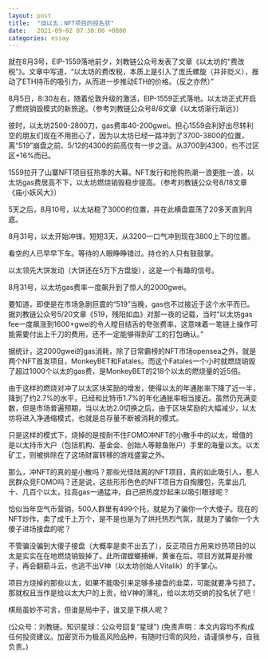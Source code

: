 ```yaml
---
layout: post
title:  "烧以太：NFT项目的投名状"
date:   2021-09-02 07:30:00 +0800
categories: essay
---
```


就在8月3号，EIP-1559落地前夕，刘教链公众号发表了文章《以太坊的“费改税”》。文章中写道，“以太坊的费改税，本质上是引入了庞氏螺旋（并非贬义），推动了ETH持币的吸引力，从而进一步推动ETH的价格。（反之亦然）”

8月5日，8:30左右，随着伦敦升级的激活，EIP-1559正式落地。以太坊正式开启了燃烧销毁模式的新旅途。（参考刘教链公众号8/6文章《以太坊渐行渐远》）

彼时，以太坊2500-2800刀，gas费率40-200gwei。担心1559会利好出尽转利空的朋友们现在不用担心了，因为以太坊已经一路冲到了3700-3800的位置，离“519”崩盘之前、5/12的4300的前高仅有一步之遥。从3700到4300，也不过区区+16%而已。

1559拉开了山寨NFT项目狂热季的大幕。NFT发行和抢购热潮一浪更胜一浪，以太坊gas费居高不下，以太坊燃烧销毁稳步提高。（参考刘教链公众号8/18文章《庙小妖风大》）

5天之后，8月10号，以太站稳了3000的位置，并在此横盘震荡了20多天直到月底。

8月31号，以太开始冲锋。短短3天，从3200一口气冲到现在3800上下的位置。

看空的人已早早下车。等待的人眼睁睁错过。持仓的人只有鼓鼓掌。

以太领先大饼发动（大饼还在5万下方盘旋），这是一个有趣的信号。

8月31号，以太坊gas费率一度飙升到了惊人的2000gwei。

要知道，即使是在市场急剧巨震的“519”当晚，gas也不过接近于这个水平而已。据刘教链公众号5/20文章《519，残阳如血》对那一夜的记载，当时“以太坊gas fee一度飙涨到1600+gwei的令人瞠目结舌的夸张费率，这意味着一笔链上操作可能需要付出上千刀的费用，还不一定能够得到矿工的打包确认。”

据统计，这2000gwei的gas消耗，除了日常霸榜的NFT市场opensea之外，就是两个NFT首发项目，MonkeyBET和Fatales。而这个Fatales一个小时就燃烧销毁了超过1000个以太的gas费，是MonkeyBET的218个以太的燃烧量的近5倍。

由于这样的燃烧对冲了以太区块奖励的增发，使得以太的年通胀率下降了近一半，降到了约2.7%的水平，已经和比特币1.7%的年化通胀率相当接近。虽然仍充满变数，但是市场普遍预期，当以太坊2.0切换之后，由于区块奖励的大幅减少，以太坊将进入净通缩模式，也就是总存量不断被消耗的模式。

只是这样的模式下，烧掉的是按耐不住FOMO冲NFT的小散手中的以太，增值的是以太持币大户（包括机构、基金会、创始人等鲸鱼账户）手里的海量以太。以太矿工，则被排除在了这场财富转移的游戏盛宴之外。

那么，冲NFT的真的是小散吗？那些光怪陆离的NFT项目，真的如此吸引人，惹人民群众竞FOMO吗？还是说，这些形形色色的NFT项目方自掏腰包，先拿出几十、几百个以太，拉高gas一通猛冲，自己把热度炒起来以吸引眼球呢？

恰似当年空气币营销，500人群里有499个托，就是为了骗你一个大傻子。现在的NFT炒作，卖了成千上万个，是不是也是为了烘托热烈气氛，就是为了骗你一个大傻子进场接盘的呢？

不管骗没骗到大傻子接盘（大概率是卖不出去了），反正项目方用来炒热项目的以太是实实在在地燃烧销毁掉了。此所谓螳螂捕蝉，黄雀在后。项目方就算是孙猴子，再会翻筋斗云，也逃不出V神（以太坊创始人Vitalik）的手掌心。

项目方烧掉的那些以太，如果不能吸引来足够多接盘的韭菜，可能就要净亏损了。那就权且当作是给以太大户的上贡，给V神的薄礼，给以太坊交纳的投名状了吧！

棋局虽妙不可言，但谁是局中子，谁又是下棋人呢？

(公众号：刘教链。知识星球：公众号回复“星球”)
(免责声明：本文内容均不构成任何投资建议。加密货币为极高风险品种，有随时归零的风险，请谨慎参与，自我负责。)